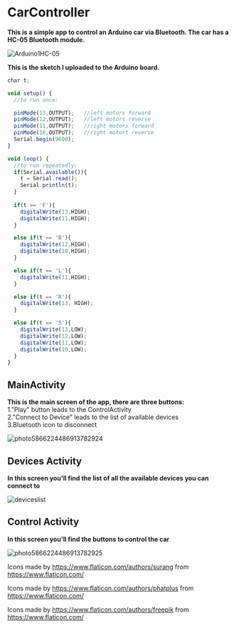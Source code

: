 # CarController

**This is a simple app to control an Arduino car via Bluetooth. The car has a HC-05 Bluetooth module.**

![Arduino1HC-05](https://user-images.githubusercontent.com/56250173/80868415-b2276580-8c9a-11ea-8b41-772eac3a82df.jpg)

**This is the sketch I uploaded to the Arduino board.**

```javascript
char t;

void setup() {
  //to run once:

  pinMode(13,OUTPUT);   //left motors forward
  pinMode(12,OUTPUT);   //left motors reverse
  pinMode(11,OUTPUT);   //right motors forward
  pinMode(10,OUTPUT);   //right motort reverse
  Serial.begin(9600);
}

void loop() {
  //to run repeatedly:
  if(Serial.available()){
    t = Serial.read();
    Serial.println(t);
  }
    
  if(t == 'F'){
    digitalWrite(13,HIGH);
    digitalWrite(11,HIGH);
  }

  else if(t == 'B'){
    digitalWrite(12,HIGH);
    digitalWrite(10,HIGH);
  }

  else if(t == 'L'){
    digitalWrite(11,HIGH);
  }

  else if(t == 'R'){
    digitalWrite(13, HIGH); 
  }

  else if(t == 'S'){
    digitalWrite(13,LOW);
    digitalWrite(12,LOW);
    digitalWrite(11,LOW);
    digitalWrite(10,LOW);
  }
}

```


## MainActivity  
**This is the main screen of the app, there are three buttons:**  
1."Play" button leads to the ControlActivity  
2."Connect to Device" leads to the list of available devices  
3.Bluetooth icon to disconnect 

![photo5866224486913782924](https://user-images.githubusercontent.com/56250173/80869191-44316d00-8c9f-11ea-9b75-64f63f4922f5.jpg)
 

## Devices Activity
**In this screen you'll find the list of all the available devices you can connect to**

![deviceslist](https://user-images.githubusercontent.com/56250173/80869885-2c5be800-8ca3-11ea-872b-a208cc3e3639.png)

## Control Activity
**In this screen you'll find the buttons to control the car**

![photo5866224486913782925](https://user-images.githubusercontent.com/56250173/80869987-d3d91a80-8ca3-11ea-9f25-d5f6fac10ed8.jpg)
  
   
     
Icons made by https://www.flaticon.com/authors/surang from https://www.flaticon.com/  

Icons made by https://www.flaticon.com/authors/phatplus from https://www.flaticon.com/  

Icons made by https://www.flaticon.com/authors/freepik from https://www.flaticon.com/   
